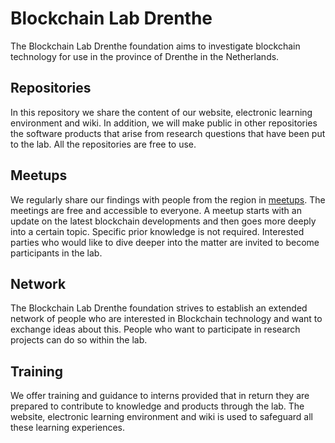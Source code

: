 # Blockchain Lab Drenthe

The Blockchain Lab Drenthe foundation aims to investigate blockchain technology for use in the province of Drenthe in the Netherlands.

## Repositories
In this repository we share the content of our website, electronic learning environment and wiki. In addition, we will make public in other repositories the software products that arise from research questions that have been put to the lab. All the repositories are free to use.

## Meetups
We regularly share our findings with people from the region in [meetups](https://www.meetup.com/nl-NL/Blockchain-Drenthe-Meetup/). The meetings are free and accessible to everyone. A meetup starts with an update on the latest blockchain developments and then goes more deeply into a certain topic. Specific prior knowledge is not required. Interested parties who would like to dive deeper into the matter are invited to become participants in the lab.

## Network
The Blockchain Lab Drenthe foundation strives to establish an extended network of people who are interested in Blockchain technology and want to exchange ideas about this. People who want to participate in research projects can do so within the lab.

## Training
We offer training and guidance to interns provided that in return they are prepared to contribute to knowledge and products through the lab. The website, electronic learning environment and wiki is used to safeguard all these learning experiences.
